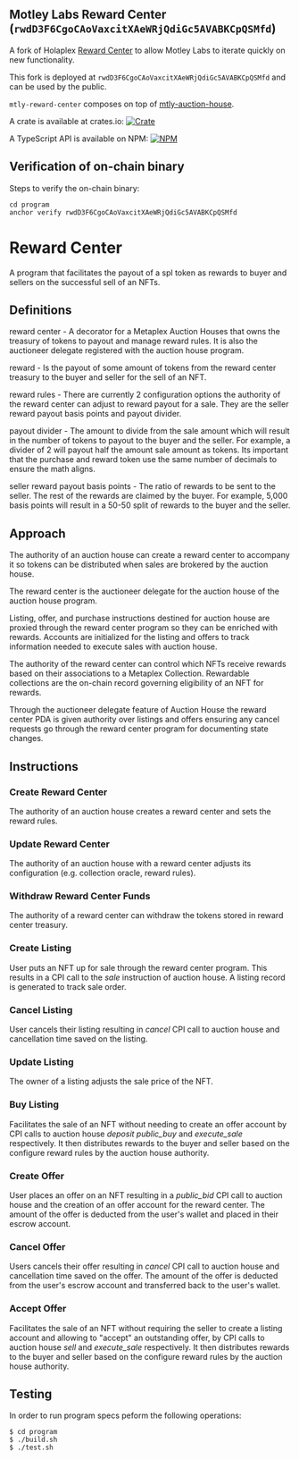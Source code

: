 ## Motley Labs Reward Center (`rwdD3F6CgoCAoVaxcitXAeWRjQdiGc5AVABKCpQSMfd`)

A fork of Holaplex [Reward Center](https://github.com/holaplex/reward-center-program) to allow Motley Labs to iterate quickly on new functionality.

This fork is deployed at `rwdD3F6CgoCAoVaxcitXAeWRjQdiGc5AVABKCpQSMfd` and can be used by the public.

`mtly-reward-center` composes on top of [mtly-auction-house](https://github.com/motleylabs/metaplex-program-library/tree/motleylabs/auction-house).

A crate is available at crates.io: [![Crate][mtly-reward-center-img-long]][mtly-reward-center-crate]

A TypeScript API is available on NPM: [![NPM][mtly-reward-center-nimg-long]][mtly-reward-center-npm]

## Verification of on-chain binary

Steps to verify the on-chain binary:

```
cd program
anchor verify rwdD3F6CgoCAoVaxcitXAeWRjQdiGc5AVABKCpQSMfd
```

# Reward Center

A program that facilitates the payout of a spl token as rewards to buyer and sellers on the successful sell of an NFTs.

## Definitions

reward center - A decorator for a Metaplex Auction Houses that owns the treasury of tokens to payout and manage reward rules. It is also the auctioneer delegate registered with the auction house program.

reward - Is the payout of some amount of tokens from the reward center treasury to the buyer and seller for the sell of an NFT.

reward rules - There are currently 2 configuration options the authority of the reward center can adjust to reward payout for a sale. They are the seller reward payout basis points and payout divider.

payout divider - The amount to divide from the sale amount which will result in the number of tokens to payout to the buyer and the seller. For example, a divider of 2 will payout half the amount sale amount as tokens. Its important that the purchase and reward token use the same number of decimals to ensure the math aligns.

seller reward payout basis points - The ratio of rewards to be sent to the seller. The rest of the rewards are claimed by the buyer. For example, 5,000 basis points will result in a 50-50 split of rewards to the buyer and the seller.


## Approach

The authority of an auction house can create a reward center to accompany it so tokens can be distributed when sales are brokered by the auction house. 

The reward center is the auctioneer delegate for the auction house of the auction house program.

Listing, offer, and purchase instructions destined for auction house are proxied through the reward center program so they can be enriched with rewards. Accounts are initialized for the listing and offers to track information needed to execute sales with auction house.

The authority of the reward center can control which NFTs receive rewards based on their associations to a Metaplex Collection. Rewardable collections are the on-chain record governing eligibility of an NFT for rewards. 

Through the auctioneer delegate feature of Auction House the reward center PDA is given authority over listings and offers ensuring any cancel requests go through the reward center program for documenting state changes.

## Instructions

### Create Reward Center

The authority of an auction house creates a reward center and sets the reward rules.

### Update Reward Center

The authority of an auction house with a reward center adjusts its configuration (e.g. collection oracle, reward rules).

### Withdraw Reward Center Funds

The authority of a reward center can withdraw the tokens stored in reward center treasury.

### Create Listing

User puts an NFT up for sale through the reward center program. This results in a CPI call to the *sale* instruction of auction house. A listing record is generated to track sale order.

### Cancel Listing

User cancels their listing resulting in *cancel* CPI call to auction house and cancellation time saved on the listing.

### Update Listing

The owner of a listing adjusts the sale price of the NFT.

### Buy Listing

Facilitates the sale of an NFT without needing to create an offer account by CPI calls to auction house *deposit* *public_buy* and *execute_sale* respectively. It then distributes rewards to the buyer and seller based on the configure reward rules by the auction house authority.

### Create Offer

User places an offer on an NFT resulting in a *public_bid* CPI call to auction house and the creation of an offer account for the reward center. The amount of the offer is deducted from the user's wallet and placed in their escrow account.

### Cancel Offer

Users cancels their offer resulting in *cancel* CPI call to auction house and cancellation time saved on the offer. The amount of the offer is deducted from the user's escrow account and transferred back to the user's wallet.

### Accept Offer

Facilitates the sale of an NFT without requiring the seller to create a listing account and allowing to "accept" an outstanding offer, by CPI calls to auction house *sell* and *execute_sale* respectively. It then distributes rewards to the buyer and seller based on the configure reward rules by the auction house authority.

## Testing

In order to run program specs peform the following operations:

```shell
$ cd program
$ ./build.sh
$ ./test.sh
```

[mtly-reward-center-crate]:https://crates.io/crates/mtly-reward-center
[mtly-reward-center-img-long]:https://img.shields.io/crates/v/mtly-reward-center?label=crates.io%20%7C%20mtly-reward-center&logo=rust
[mtly-reward-center-img]:https://img.shields.io/crates/v/mtly-reward-center?logo=rust

[mtly-reward-center-npm]:https://www.npmjs.com/package/@motleylabs/mtly-reward-center
[mtly-reward-center-nimg-long]:https://img.shields.io/npm/v/@motleylabs/mtly-reward-center?label=npm%20%7C%20mtly-reward-center&logo=typescript
[mtly-reward-center-nimg]:https://img.shields.io/npm/v/@motleylabs/mtly-reward-center?logo=typescript
